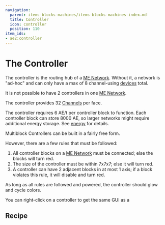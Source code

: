 ```yaml
---
navigation:
  parent: items-blocks-machines/items-blocks-machines-index.md
  title: Controller
  icon: controller
  position: 110
item_ids:
- ae2:controller
---
```


# The Controller

<BlockImage id="controller" p:state="online" scale="8" />

The controller is the routing hub of a [ME Network](../ae2-mechanics/me-network-connections.md).
Without it, a network is "ad-hoc" and can only have a max of 8 channel-using [devices](../ae2-mechanics/devices.md) total.

It is not possible to have 2 controllers in one [ME Network](../ae2-mechanics/me-network-connections.md).

The controller provides 32 [Channels](../ae2-mechanics/channels.md) per face.

The controller requires 6 AE/t per controller block to
function. Each controller block can store 8000 AE, so larger networks might require additional
energy storage. See [energy](../ae2-mechanics/energy.md) for details.

Multiblock Controllers can be built in a fairly free form.

<GameScene zoom="2" background="#00000000" interactive="false">
  <ImportStructure src="../assets/assemblies/controllers.snbt" />
  <IsometricCamera yaw="195" pitch="30" />
</GameScene>

However, there are a few rules that must be followed:

1.  All controller blocks on a [ME Network](../ae2-mechanics/me-network-connections.md) must be connected; else the blocks will turn red.
2.  The size of the controller must be within 7x7x7; else it will turn red.
3.  A controller can have 2 adjacent blocks in at most 1 axis; if a block violates this rule, it will disable and turn red.

<GameScene zoom="2" background="#00000000" interactive="false">
  <ImportStructure src="../assets/assemblies/controller_rules.snbt" />
  <IsometricCamera yaw="195" pitch="30" />
</GameScene>

As long as all rules are followed and powered, the controller should glow and
cycle colors.

You can right-click on a controller to get the same GUI as a <ItemLink id="network_tool" />

## Recipe

<RecipeFor id="controller" />
